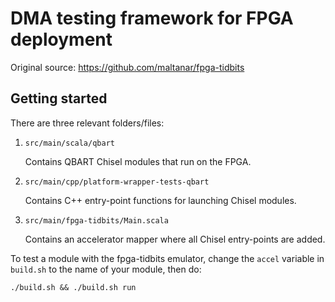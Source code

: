 # DMA testing framework for FPGA deployment

Original source: https://github.com/maltanar/fpga-tidbits

## Getting started

There are three relevant folders/files:

1. `src/main/scala/qbart`

   Contains QBART Chisel modules that run on the FPGA.

2. `src/main/cpp/platform-wrapper-tests-qbart`

   Contains C++ entry-point functions for launching Chisel modules.

3. `src/main/fpga-tidbits/Main.scala`

   Contains an accelerator mapper where all Chisel entry-points are added.

To test a module with the fpga-tidbits emulator, change the `accel` variable in `build.sh` to the name of your module, then do:

```
./build.sh && ./build.sh run
```
